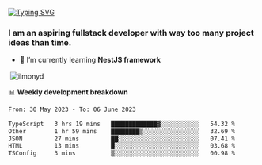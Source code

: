 [![Typing SVG](https://readme-typing-svg.herokuapp.com?color=%23e07a5f&size=40&center=false&vCenter=true&multiline=true&width=900&height=70&lines=Hi%2C+my+name+is+Oleg)](https://git.io/typing-svg)

<h3>
  I am an aspiring fullstack developer with way too many project ideas than time.</h3>

- 🌱 I’m currently learning **NestJS framework**

<p align="left">
</p>






<p>&nbsp;<img align="center" src="https://github-readme-stats.vercel.app/api?username=ilmonyd&show_icons=true&theme=calm&locale=en" alt="ilmonyd" /></p>


📊 **Weekly development breakdown**
<!--START_SECTION:waka-->

```txt
From: 30 May 2023 - To: 06 June 2023

TypeScript   3 hrs 19 mins   █████████████▓░░░░░░░░░░░   54.32 %
Other        1 hr 59 mins    ████████▒░░░░░░░░░░░░░░░░   32.69 %
JSON         27 mins         ██░░░░░░░░░░░░░░░░░░░░░░░   07.41 %
HTML         13 mins         █░░░░░░░░░░░░░░░░░░░░░░░░   03.68 %
TSConfig     3 mins          ▒░░░░░░░░░░░░░░░░░░░░░░░░   00.98 %
```

<!--END_SECTION:waka-->

